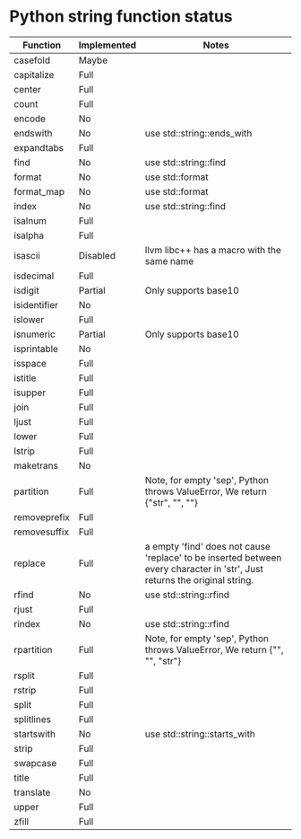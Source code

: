 # Python string function status

| Function     | Implemented | Notes
| ------------ | ----------- | -----
| casefold     | Maybe
| capitalize   | Full
| center       | Full
| count        | Full
| encode       | No
| endswith     | No          | use std::string::ends_with
| expandtabs   | Full
| find         | No          | use std::string::find
| format       | No          | use std::format
| format_map   | No          | use std::format
| index        | No          | use std::string::find
| isalnum      | Full
| isalpha      | Full
| isascii      | Disabled    | llvm libc++ has a macro with the same name
| isdecimal    | Full
| isdigit      | Partial     | Only supports base10
| isidentifier | No
| islower      | Full
| isnumeric    | Partial     | Only supports base10
| isprintable  | No
| isspace      | Full
| istitle      | Full
| isupper      | Full
| join         | Full
| ljust        | Full
| lower        | Full
| lstrip       | Full
| maketrans    | No
| partition    | Full        | Note, for empty 'sep', Python throws ValueError, We return {"str", "", ""}
| removeprefix | Full
| removesuffix | Full
| replace      | Full        | a empty 'find' does not cause 'replace' to be inserted between every character in 'str', Just returns the original string.
| rfind        | No          | use std::string::rfind
| rjust        | Full
| rindex       | No          | use std::string::rfind
| rpartition   | Full        | Note, for empty 'sep', Python throws ValueError, We return {"", "", "str"}
| rsplit       | Full
| rstrip       | Full
| split        | Full
| splitlines   | Full
| startswith   | No          | use std::string::starts_with
| strip        | Full
| swapcase     | Full
| title        | Full
| translate    | No
| upper        | Full
| zfill        | Full
